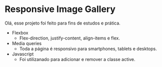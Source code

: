 # Responsive Image Gallery
Olá, esse projeto foi feito para fins de estudos e prática.

-   Flexbox
    -   Flex-direction, justify-content, align-items e flex.
-   Media queries
    -   Toda a página é responsivo  para smartphones, tablets e desktops.
 - Javascript
    -   Foi utilizanado para adicionar e remover a classe active.

